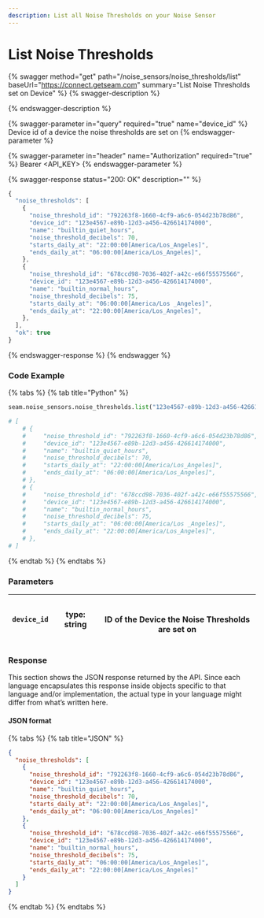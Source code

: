 ```yaml
---
description: List all Noise Thresholds on your Noise Sensor
---
```


# List Noise Thresholds

{% swagger method="get" path="/noise_sensors/noise_thresholds/list" baseUrl="https://connect.getseam.com" summary="List Noise Thresholds set on Device" %}
{% swagger-description %}

{% endswagger-description %}

{% swagger-parameter in="query" required="true" name="device_id" %}
Device id of a device the noise thresholds are set on
{% endswagger-parameter %}

{% swagger-parameter in="header" name="Authorization" required="true" %}
Bearer <API_KEY>
{% endswagger-parameter %}

{% swagger-response status="200: OK" description="" %}

```javascript
{
  "noise_thresholds": [
    {
      "noise_threshold_id": "792263f8-1660-4cf9-a6c6-054d23b78d86",
      "device_id": "123e4567-e89b-12d3-a456-426614174000",
      "name": "builtin_quiet_hours",
      "noise_threshold_decibels": 70,
      "starts_daily_at": "22:00:00[America/Los_Angeles]",
      "ends_daily_at": "06:00:00[America/Los_Angeles]",
    },
    {
      "noise_threshold_id": "678ccd98-7036-402f-a42c-e66f55575566",
      "device_id": "123e4567-e89b-12d3-a456-426614174000",
      "name": "builtin_normal_hours",
      "noise_threshold_decibels": 75,
      "starts_daily_at": "06:00:00[America/Los _Angeles]",
      "ends_daily_at": "22:00:00[America/Los_Angeles]",
    },
  ],
  "ok": true
}
```

{% endswagger-response %}
{% endswagger %}

### Code Example

{% tabs %}
{% tab title="Python" %}

```python
seam.noise_sensors.noise_thresholds.list("123e4567-e89b-12d3-a456-426614174000")

# [
    # {
    #     "noise_threshold_id": "792263f8-1660-4cf9-a6c6-054d23b78d86",
    #     "device_id": "123e4567-e89b-12d3-a456-426614174000",
    #     "name": "builtin_quiet_hours",
    #     "noise_threshold_decibels": 70,
    #     "starts_daily_at": "22:00:00[America/Los_Angeles]",
    #     "ends_daily_at": "06:00:00[America/Los_Angeles]",
    # },
    # {
    #     "noise_threshold_id": "678ccd98-7036-402f-a42c-e66f55575566",
    #     "device_id": "123e4567-e89b-12d3-a456-426614174000",
    #     "name": "builtin_normal_hours",
    #     "noise_threshold_decibels": 75,
    #     "starts_daily_at": "06:00:00[America/Los _Angeles]",
    #     "ends_daily_at": "22:00:00[America/Los_Angeles]",
    # },
# ]
```

{% endtab %}
{% endtabs %}

### Parameters

| `device_id` | type: string | <p><br>ID of the Device the Noise Thresholds are set on</p> |
| ----------- | ------------ | ----------------------------------------------------------- |

### Response

This section shows the JSON response returned by the API. Since each language encapsulates this response inside objects specific to that language and/or implementation, the actual type in your language might differ from what’s written here.

#### JSON format

{% tabs %}
{% tab title="JSON" %}

```json
{
  "noise_thresholds": [
    {
      "noise_threshold_id": "792263f8-1660-4cf9-a6c6-054d23b78d86",
      "device_id": "123e4567-e89b-12d3-a456-426614174000",
      "name": "builtin_quiet_hours",
      "noise_threshold_decibels": 70,
      "starts_daily_at": "22:00:00[America/Los_Angeles]",
      "ends_daily_at": "06:00:00[America/Los_Angeles]"
    },
    {
      "noise_threshold_id": "678ccd98-7036-402f-a42c-e66f55575566",
      "device_id": "123e4567-e89b-12d3-a456-426614174000",
      "name": "builtin_normal_hours",
      "noise_threshold_decibels": 75,
      "starts_daily_at": "06:00:00[America/Los_Angeles]",
      "ends_daily_at": "22:00:00[America/Los_Angeles]"
    }
  ]
}
```

{% endtab %}
{% endtabs %}
